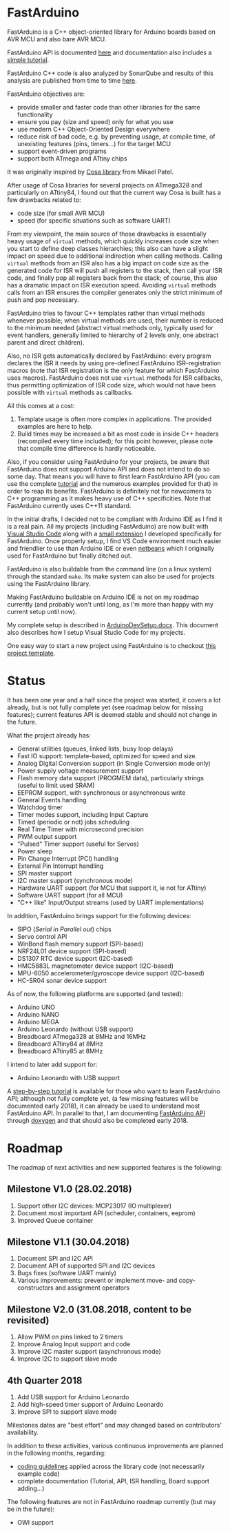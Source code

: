 FastArduino
===========

FastArduino is a C++ object-oriented library for Arduino boards based on AVR MCU and also bare AVR MCU.

FastArduino API is documented [here](http://jfpoilpret.github.io/fast-arduino-lib/) and documentation also includes a [simple tutorial](http://jfpoilpret.github.io/fast-arduino-lib/tutorial.html).

FastArduino C++ code is also analyzed by SonarQube and results of this analysis are published from time to time [here](https://sonarcloud.io/dashboard?id=FastArduino-UNO).

FastArduino objectives are:

- provide smaller and faster code than other libraries for the same functionality
- ensure you pay (size and speed) only for what you use
- use modern C++ Object-Oriented Design everywhere
- reduce risk of bad code, e.g. by preventing usage, at compile time, of unexisting features (pins, timers...) for the target MCU
- support event-driven programs
- support both ATmega and ATtiny chips

It was originally inspired by [Cosa library](https://github.com/mikaelpatel/Cosa) from Mikael Patel.

After usage of Cosa libraries for several projects on ATmega328 and particularly on ATtiny84, I found out that the current way Cosa is built has a few drawbacks related to:

- code size (for small AVR MCU)
- speed (for specific situations such as software UART)

From my viewpoint, the main source of those drawbacks is essentially heavy usage of `virtual` methods, which quickly increases code size when you start to define deep classes hierarchies; this also can have a slight impact on speed due to additional indirection when calling methods. Calling `virtual` methods from an ISR also has a big impact on code size as the generated code for ISR will push all registers to the stack, then call your ISR code, and finally pop all registers back from the stack; of course, this also has a dramatic impact on ISR execution speed. Avoiding `virtual` methods calls from an ISR ensures the compiler generates only the strict minimum of push and pop necessary.

FastArduino tries to favour C++ templates rather than virtual methods whenever possible; when virtual methods are used, their number is reduced to the minimum needed (abstract virtual methods only, typically used for event handlers, generally limited to hierarchy of 2 levels only, one abstract parent and direct children). 

Also, no ISR gets automatically declared by FastArduino: every program declares the ISR it needs by using pre-defined FastArduino ISR-registration macros (note that ISR registration is the only feature for which FastArduino uses macros). FastArduino does not use `virtual` methods for ISR callbacks, thus permitting optimization of ISR code size, which would not have been possible with `virtual` methods as callbacks.

All this comes at a cost: 

1. Template usage is often more complex in applications. The provided examples are here to help.
2. Build times may be increased a bit as most code is inside C++ headers (recompiled every time included); for this point however, please note that compile time difference is hardly noticeable.

Also, if you consider using FastArduino for your projects, be aware that FastArduino does not support Arduino API and does not intend to do so some day. That means you will have to first learn FastArduino API (you can use the complete [tutorial](http://jfpoilpret.github.io/fast-arduino-lib/tutorial.html) and the numerous examples provided for that) in order to reap its benefits. FastArduino is definitely not for newcomers to C++ programming as it makes heavy use of C++ specificities. Note that FastArduino currently uses C++11 standard.

In the initial drafts, I decided not to be compliant with Arduino IDE as I find it is a real pain. All my projects (including FastArduino) are now built with [Visual Studio Code](https://code.visualstudio.com/) along with a [small extension](https://github.com/jfpoilpret/vscode-fastarduino) I developed specifically for FastArduino. Once properly setup, I find VS Code environment much easier and friendlier to use than Arduino IDE or even [netbeans](https://netbeans.org/) which I originally used for FastArduino but finally ditched out.

FastArduino is also buildable from the command line (on a linux system) through the standard `make`. Its make system can also be used for projects using the FastArduino library.

Making FastArduino buildable on Arduino IDE is not on my roadmap currently (and probably won't until long, as I'm more than happy with my current setup until now).

My complete setup is described in [ArduinoDevSetup.docx](ArduinoDevSetup.docx). This document also describes how I setup Visual Studio Code for my projects.

One easy way to start a new project using FastArduino is to checkout [this project template](https://github.com/jfpoilpret/fastarduino-project-template).

Status
======

It has been one year and a half since the project was started, it covers a lot already, but is not fully complete yet (see roadmap below for missing features); current features API is deemed stable and should not change in the future.

What the project already has:

- General utilities (queues, linked lists, busy loop delays)
- Fast IO support: template-based, optimized for speed and size.
- Analog Digital Conversion support (in Single Conversion mode only)
- Power supply voltage measurement support
- Flash memory data support (PROGMEM data), particularly strings (useful to limit used SRAM)
- EEPROM support, with synchronous or asynchronous write
- General Events handling
- Watchdog timer
- Timer modes support, including Input Capture
- Timed (periodic or not) jobs scheduling
- Real Time Timer with microsecond precision
- PWM output support
- "Pulsed" Timer support (useful for Servos)
- Power sleep
- Pin Change Interrupt (PCI) handling
- External Pin Interrupt handling
- SPI master support
- I2C master support (synchronous mode)
- Hardware UART support (for MCU that support it, ie not for ATtiny)
- Software UART support (for all MCU)
- "C++ like" Input/Output streams (used by UART implementations)

In addition, FastArduino brings support for the following devices:

- SIPO (*Serial in Parallel out*) chips
- Servo control API
- WinBond flash memory support (SPI-based)
- NRF24L01 device support (SPI-based)
- DS1307 RTC device support (I2C-based)
- HMC5883L magnetometer device support (I2C-based)
- MPU-6050 accelerometer/gyroscope device support (I2C-based)
- HC-SR04 sonar device support

As of now, the following platforms are supported (and tested):

- Arduino UNO
- Arduino NANO
- Arduino MEGA
- Arduino Leonardo (without USB support)
- Breadboard ATmega328 at 8MHz and 16MHz
- Breadboard ATtiny84 at 8MHz
- Breadboard ATtiny85 at 8MHz

I intend to later add support for:

- Arduino Leonardo with USB support

A [step-by-step tutorial](http://jfpoilpret.github.io/fast-arduino-lib/tutorial.html) is available for those who want to learn FastArduino API; although not fully complete yet, (a few missing features will be documented early 2018), it can already be used to understand most FastArduino API. In parallel to that, I am documenting [FastArduino API](http://jfpoilpret.github.io/fast-arduino-lib/) through [doxygen](http://www.stack.nl/~dimitri/doxygen/) and that should also be completed early 2018.

Roadmap
=======

The roadmap of next activities and new supported features is the following:

Milestone V1.0 (28.02.2018)
---------------------------
1. Support other I2C devices: MCP23017 (IO multiplexer)
2. Document most important API (scheduler, containers, eeprom)
3. Improved Queue container

Milestone V1.1 (30.04.2018)
---------------------------
1. Document SPI and I2C API
2. Document API of supported SPI and I2C devices
3. Bugs fixes (software UART mainly)
4. Various improvements: prevent or implement move- and copy- constructors and assignment operators

Milestone V2.0 (31.08.2018, content to be revisited)
----------------------------------------------------
1. Allow PWM on pins linked to 2 timers
2. Improve Analog Input support and code
3. Improve I2C master support (asynchronous mode)
4. Improve I2C to support slave mode

4th Quarter 2018
----------------
1. Add USB support for Arduino Leonardo
2. Add high-speed timer support of Arduino Leonardo
3. Improve SPI to support slave mode

Milestones dates are "best effort" and may changed based on contributors' availability.

In addition to these activities, various continuous improvements are planned in the following months, regarding:

- [coding guidelines](CodingGuidelines.md) applied across the library code (not necessarily example code)
- complete documentation (Tutorial, API, ISR handling, Board support adding...)

The following features are not in FastArduino roadmap currently (but may be in the future):

- OWI support
